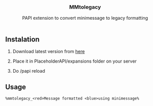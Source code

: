 <p align="center">
  <h3 align="center">MMtolegacy</h3>

  <p align="center">
    PAPI extension to convert minimessage to legacy formatting
    <br/>
    <br/>
  </p>
</p>

## Instalation

1. Download latest version from [here](github.com/SengyEU/minimessage-to-legacy/releases/latest)

2. Place it in PlaceholderAPI/expansions folder on your server

3. Do /papi reload

## Usage

```
%mmtolegacy_<red>Message formatted <blue>using minimessage%
```

